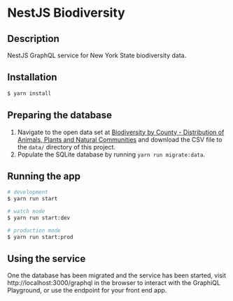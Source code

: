 # NestJS Biodiversity

## Description

NestJS GraphQL service for New York State biodiversity data.

## Installation

```bash
$ yarn install
```

## Preparing the database

1. Navigate to the open data set at [Biodiversity by County - Distribution of Animals, Plants and Natural Communities](https://catalog.data.gov/dataset/biodiversity-by-county-distribution-of-animals-plants-and-natural-communities) and download the CSV file to the `data/` directory of this project.
2. Populate the SQLite database by running `yarn run migrate:data`.

## Running the app

```bash
# development
$ yarn run start

# watch mode
$ yarn run start:dev

# production mode
$ yarn run start:prod
```

## Using the service

One the database has been migrated and the service has been started, visit
http://localhost:3000/graphql in the browser to interact with the GraphiQL
Playground, or use the endpoint for your front end app.
